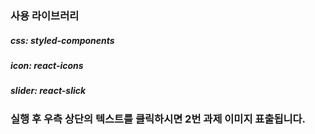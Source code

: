 
### 사용 라이브러리
##### css: styled-components
##### icon: react-icons
##### slider: react-slick

### 실행 후 우측 상단의 텍스트를 클릭하시면 2번 과제 이미지 표출됩니다.

